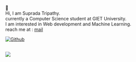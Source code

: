 👏
<br />
Hi, I am Suprada Tripathy. <br/>
currently a Computer Science student at GIET University. <br/>
I am interested in Web development and Machine Learning. <br />
reach me at : [mail](supradatripathy789@gmail.com)

[![Github](https://github-readme-stats.vercel.app/api?username=Suprada-2002&count_private=true&theme=dark&show_icons=true)](https://github.com/Suprada-2002/github-readme-stats)

<br />

<img src="https://github-readme-stats.vercel.app/api/top-langs/?username=Suprada-2002&layout=compact&exclude_repo=.config&langs_count=6&theme=dark" />
